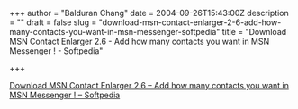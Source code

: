 +++
author = "Balduran Chang"
date = 2004-09-26T15:43:00Z
description = ""
draft = false
slug = "download-msn-contact-enlarger-2-6-add-how-many-contacts-you-want-in-msn-messenger-softpedia"
title = "Download MSN Contact Enlarger 2.6 - Add how many contacts you want in MSN Messenger ! - Softpedia"

+++


[Download MSN Contact Enlarger 2.6 – Add how many contacts you want in MSN Messenger ! – Softpedia](http://www.softpedia.com/public/cat/10/4/5/10-4-5-13.shtml)

